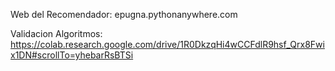 Web del Recomendador: epugna.pythonanywhere.com

Validacion Algoritmos:
https://colab.research.google.com/drive/1R0DkzqHi4wCCFdlR9hsf_Qrx8Fwix1DN#scrollTo=yhebarRsBTSi

